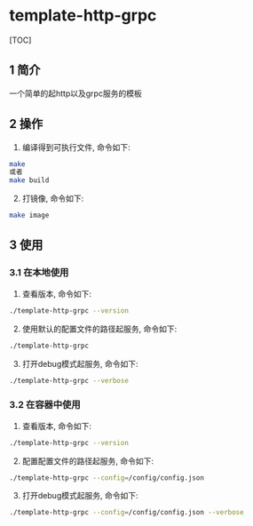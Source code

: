 # template-http-grpc

[TOC]

## 1 简介

一个简单的起http以及grpc服务的模板

## 2 操作

1. 编译得到可执行文件, 命令如下:
```bash
make
或者
make build
```

2. 打镜像, 命令如下:
```bash
make image
```

## 3 使用

### 3.1 在本地使用

1. 查看版本, 命令如下:
```bash
./template-http-grpc --version
```

2. 使用默认的配置文件的路径起服务, 命令如下:
```bash
./template-http-grpc
```

3. 打开debug模式起服务, 命令如下:
```bash
./template-http-grpc --verbose
```

### 3.2 在容器中使用

1. 查看版本, 命令如下:
```bash
./template-http-grpc --version
```

2. 配置配置文件的路径起服务, 命令如下:
```bash
./template-http-grpc --config=/config/config.json
```

3. 打开debug模式起服务, 命令如下:
```bash
./template-http-grpc --config=/config/config.json --verbose
```
